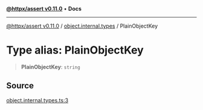 [**@httpx/assert v0.11.0**](../../README.md) • **Docs**

***

[@httpx/assert v0.11.0](../../README.md) / [object.internal.types](../README.md) / PlainObjectKey

# Type alias: PlainObjectKey

> **PlainObjectKey**: `string`

## Source

[object.internal.types.ts:3](https://github.com/belgattitude/httpx/blob/87fb49862cf7e06acc8e0c35f7b115413ff3c6fe/packages/assert/src/object.internal.types.ts#L3)
